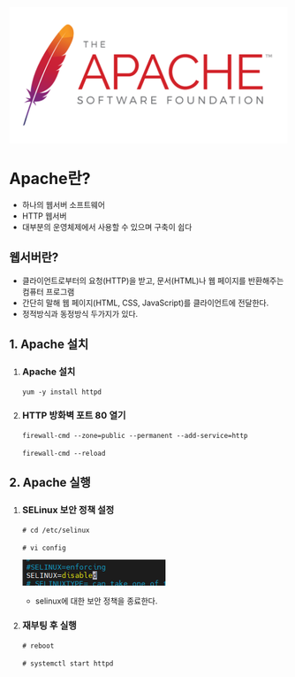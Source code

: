 ![alt text](img/apache.png)
# Apache란?
- 하나의 웹서버 소프트웨어
- HTTP 웹서버
- 대부분의 운영체제에서 사용할 수 있으며 구축이 쉽다

웹서버란?
---
- 클라이언트로부터의 요청(HTTP)을 받고, 문서(HTML)나 웹 페이지를 반환해주는 컴퓨터 프로그램
- 간단히 말해 웹 페이지(HTML, CSS, JavaScript)를 클라이언트에 전달한다.
- 정적방식과 동정방식 두가지가 있다.

## 1. Apache 설치
1. ### Apache 설치
    ```
    yum -y install httpd
    ```
2. ### HTTP 방화벽 포트 80 열기
    ```
    firewall-cmd --zone=public --permanent --add-service=http

    firewall-cmd --reload
    ```

## 2. Apache 실행
1. ### SELinux 보안 정책 설정 
    ```
    # cd /etc/selinux

    # vi config
    ```

    ![alt text](img/Apache설치-1.png)

    - selinux에 대한 보안 정책을 종료한다.

2. ### 재부팅 후 실행
    ```
    # reboot

    # systemctl start httpd
    ```


